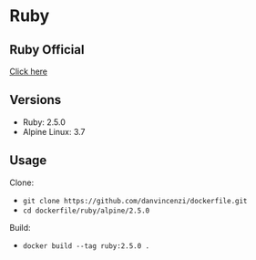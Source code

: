 # Ruby

## Ruby Official

[Click here](https://www.ruby-lang.org/en/)

## Versions

- Ruby: 2.5.0
- Alpine Linux: 3.7

## Usage

Clone:

- ``` git clone https://github.com/danvincenzi/dockerfile.git ```
- ``` cd dockerfile/ruby/alpine/2.5.0 ```

Build:

- ``` docker build --tag ruby:2.5.0 . ```
